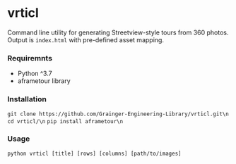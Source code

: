 # vrticl
Command line utility for generating Streetview-style tours from 360 photos. Output is `index.html` with pre-defined asset mapping.  

### Requiremnts
* Python ^3.7
* aframetour library

### Installation
`git clone https://github.com/Grainger-Engineering-Library/vrticl.git\n`
`cd vrticl/\n`
`pip install aframetour\n`

### Usage
`python vrticl [title] [rows] [columns] [path/to/images]`